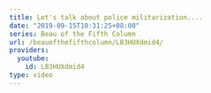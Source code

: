 ```yaml
---
title: Let's talk about police militarization....
date: "2019-09-15T10:31:25+08:00"
series: Beau of the Fifth Column
url: /beauofthefifthcolumn/LB3HUXdmid4/
providers:
  youtube:
    id: LB3HUXdmid4
type: video
---
```

